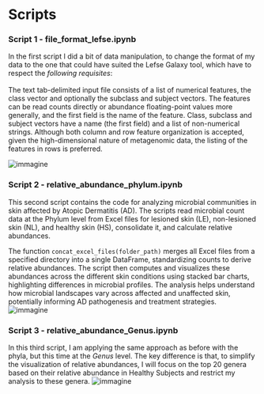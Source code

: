 # Scripts
### Script 1 - file_format_lefse.ipynb
In the first script I did a bit of data manipulation, to change the format of my data to the one that could have suited the Lefse Galaxy tool, which have to respect the *following requisites*:
<br>
<br>
The text tab-delimited input file consists of a list of numerical features, the class vector and optionally the subclass and subject vectors. The features can be read counts directly or abundance floating-point values more generally, and the first field is the name of the feature. Class, subclass and subject vectors have a name (the first field) and a list of non-numerical strings.
Although both column and row feature organization is accepted, given the high-dimensional nature of metagenomic data, the listing of the features in rows is preferred.

![immagine](https://github.com/user-attachments/assets/7946241d-9e52-44ca-956c-d45204db0b2a)

### Script 2 - relative_abundance_phylum.ipynb

This second script contains the code for analyzing microbial communities in skin affected by Atopic Dermatitis (AD). The scripts read microbial count data at the Phylum level from Excel files for lesioned skin (LE), non-lesioned skin (NL), and healthy skin (HS), consolidate it, and calculate relative abundances.

The function `concat_excel_files(folder_path)` merges all Excel files from a specified directory into a single DataFrame, standardizing counts to derive relative abundances. The script then computes and visualizes these abundances across the different skin conditions using stacked bar charts, highlighting differences in microbial profiles. The analysis helps understand how microbial landscapes vary across affected and unaffected skin, potentially informing AD pathogenesis and treatment strategies.
![immagine](https://github.com/user-attachments/assets/d6c14f29-5e86-4b72-acd2-bbaaed1318fb)

### Script 3 - relative_abundance_Genus.ipynb

In this third script, I am applying the same approach as before with the phyla, but this time at the *Genus* level. The key difference is that, to simplify the visualization of relative abundances, I will focus on the top 20 genera based on their relative abundance in Healthy Subjects and restrict my analysis to these genera.
![immagine](https://github.com/user-attachments/assets/71a23733-26e1-4727-a27a-874b1b2a07be)





